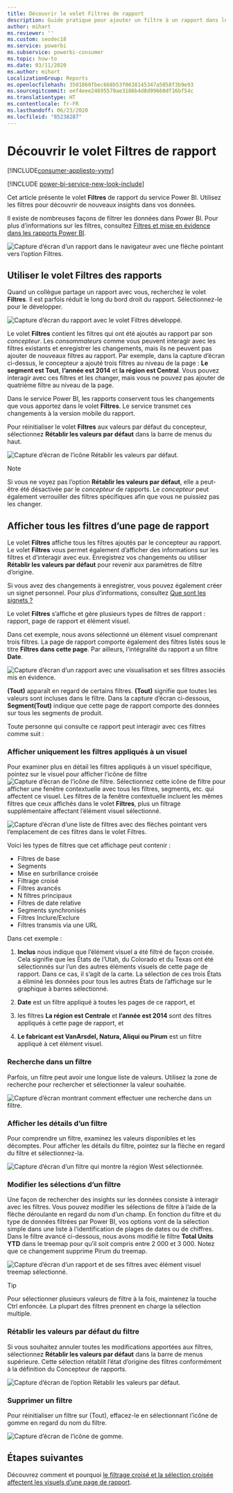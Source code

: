 ```yaml
---
title: Découvrir le volet Filtres de rapport
description: Guide pratique pour ajouter un filtre à un rapport dans le service Power BI pour les consommateurs
author: mihart
ms.reviewer: ''
ms.custom: seodec18
ms.service: powerbi
ms.subservice: powerbi-consumer
ms.topic: how-to
ms.date: 03/11/2020
ms.author: mihart
LocalizationGroup: Reports
ms.openlocfilehash: 3501860fbec668b53f0638145347a5058f3b9e93
ms.sourcegitcommit: eef4eee24695570ae3186b4d8d99660df16bf54c
ms.translationtype: HT
ms.contentlocale: fr-FR
ms.lasthandoff: 06/23/2020
ms.locfileid: "85238287"
---
```

# <a name="take-a-tour-of-the-report-filters-pane"></a>Découvrir le volet Filtres de rapport

[!INCLUDE[consumer-appliesto-yyny](../includes/consumer-appliesto-yyny.md)]

[!INCLUDE [power-bi-service-new-look-include](../includes/power-bi-service-new-look-include.md)]

Cet article présente le volet **Filtres** de rapport du service Power BI. Utilisez les filtres pour découvrir de nouveaux insights dans vos données.

Il existe de nombreuses façons de filtrer les données dans Power BI. Pour plus d’informations sur les filtres, consultez [Filtres et mise en évidence dans les rapports Power BI](../create-reports/power-bi-reports-filters-and-highlighting.md).

![Capture d’écran d’un rapport dans le navigateur avec une flèche pointant vers l’option Filtres.](media/end-user-report-filter/power-bi-report.png)

## <a name="working-with-the-report-filters-pane"></a>Utiliser le volet Filtres des rapports

Quand un collègue partage un rapport avec vous, recherchez le volet **Filtres**. Il est parfois réduit le long du bord droit du rapport. Sélectionnez-le pour le développer.

![Capture d’écran du rapport avec le volet Filtres développé.](media/end-user-report-filter/power-bi-expand-filter-pane.png)

Le volet **Filtres** contient les filtres qui ont été ajoutés au rapport par son *concepteur*. Les *consommateurs* comme vous peuvent interagir avec les filtres existants et enregistrer les changements, mais ils ne peuvent pas ajouter de nouveaux filtres au rapport. Par exemple, dans la capture d’écran ci-dessus, le concepteur a ajouté trois filtres au niveau de la page : **Le segment est Tout**, **l’année est 2014** et **la région est Central**. Vous pouvez interagir avec ces filtres et les changer, mais vous ne pouvez pas ajouter de quatrième filtre au niveau de la page.

Dans le service Power BI, les rapports conservent tous les changements que vous apportez dans le volet **Filtres**. Le service transmet ces changements à la version mobile du rapport. 

Pour réinitialiser le volet **Filtres** aux valeurs par défaut du concepteur, sélectionnez **Rétablir les valeurs par défaut** dans la barre de menus du haut.

![Capture d’écran de l’icône Rétablir les valeurs par défaut.](media/end-user-report-filter/power-bi-reset-icon.png) 

> [!NOTE]
> Si vous ne voyez pas l’option **Rétablir les valeurs par défaut**, elle a peut-être été désactivée par le *concepteur* de rapports. Le *concepteur* peut également verrouiller des filtres spécifiques afin que vous ne puissiez pas les changer.

## <a name="view-all-the-filters-for-a-report-page"></a>Afficher tous les filtres d’une page de rapport

Le volet **Filtres** affiche tous les filtres ajoutés par le concepteur au rapport. Le volet **Filtres** vous permet également d’afficher des informations sur les filtres et d’interagir avec eux. Enregistrez vos changements ou utiliser **Rétablir les valeurs par défaut** pour revenir aux paramètres de filtre d’origine.

Si vous avez des changements à enregistrer, vous pouvez également créer un signet personnel. Pour plus d’informations, consultez [Que sont les signets ?](end-user-bookmarks.md)

Le volet **Filtres** s’affiche et gère plusieurs types de filtres de rapport : rapport, page de rapport et élément visuel.

Dans cet exemple, nous avons sélectionné un élément visuel comprenant trois filtres. La page de rapport comporte également des filtres listés sous le titre **Filtres dans cette page**. Par ailleurs, l’intégralité du rapport a un filtre **Date**.

![Capture d’écran d’un rapport avec une visualisation et ses filtres associés mis en évidence.](media/end-user-report-filter/power-bi-filters-pane.png)

**(Tout)** apparaît en regard de certains filtres. **(Tout)** signifie que toutes les valeurs sont incluses dans le filtre. Dans la capture d’écran ci-dessous, **Segment(Tout)** indique que cette page de rapport comporte des données sur tous les segments de produit. 

Toute personne qui consulte ce rapport peut interagir avec ces filtres comme suit :

### <a name="view-only-those-filters-applied-to-a-visual"></a>Afficher uniquement les filtres appliqués à un visuel

Pour examiner plus en détail les filtres appliqués à un visuel spécifique, pointez sur le visuel pour afficher l’icône de filtre ![Capture d’écran de l’icône de filtre](media/end-user-report-filter/power-bi-filter-icon.png). Sélectionnez cette icône de filtre pour afficher une fenêtre contextuelle avec tous les filtres, segments, etc. qui affectent ce visuel. Les filtres de la fenêtre contextuelle incluent les mêmes filtres que ceux affichés dans le volet **Filtres**, plus un filtrage supplémentaire affectant l’élément visuel sélectionné.

![Capture d’écran d’une liste de filtres avec des flèches pointant vers l’emplacement de ces filtres dans le volet Filtres.](media/end-user-report-filter/power-bi-hover-filters.png)

Voici les types de filtres que cet affichage peut contenir :

- Filtres de base
- Segments
- Mise en surbrillance croisée
- Filtrage croisé
- Filtres avancés
- N filtres principaux
- Filtres de date relative
- Segments synchronisés
- Filtres Inclure/Exclure
- Filtres transmis via une URL

Dans cet exemple :
1. **Inclus** nous indique que l’élément visuel a été filtré de façon croisée. Cela signifie que les États de l’Utah, du Colorado et du Texas ont été sélectionnés sur l’un des autres éléments visuels de cette page de rapport. Dans ce cas, il s’agit de la carte. La sélection de ces trois États a éliminé les données pour tous les autres États de l’affichage sur le graphique à barres sélectionné.  

1. **Date** est un filtre appliqué à toutes les pages de ce rapport, et

1. les filtres **La région est Centrale** et **l’année est 2014** sont des filtres appliqués à cette page de rapport, et

4. **Le fabricant est VanArsdel, Natura, Aliqui ou Pirum** est un filtre appliqué à cet élément visuel.


### <a name="search-in-a-filter"></a>Recherche dans un filtre

Parfois, un filtre peut avoir une longue liste de valeurs. Utilisez la zone de recherche pour rechercher et sélectionner la valeur souhaitée.

![Capture d’écran montrant comment effectuer une recherche dans un filtre.](media/end-user-report-filter/power-bi-search.png)

### <a name="display-filter-details"></a>Afficher les détails d’un filtre

Pour comprendre un filtre, examinez les valeurs disponibles et les décomptes.  Pour afficher les détails du filtre, pointez sur la flèche en regard du filtre et sélectionnez-la.
  
![Capture d’écran d’un filtre qui montre la région West sélectionnée.](media/end-user-report-filter/power-bi-filter-expand.png)

### <a name="change-filter-selections"></a>Modifier les sélections d’un filtre

Une façon de rechercher des insights sur les données consiste à interagir avec les filtres. Vous pouvez modifier les sélections de filtre à l’aide de la flèche déroulante en regard du nom d’un champ.  En fonction du filtre et du type de données filtrées par Power BI, vos options vont de la sélection simple dans une liste à l’identification de plages de dates ou de chiffres. Dans le filtre avancé ci-dessous, nous avons modifié le filtre **Total Units YTD** dans le treemap pour qu’il soit compris entre 2 000 et 3 000. Notez que ce changement supprime Pirum du treemap.
  
![Capture d’écran d’un rapport et de ses filtres avec élément visuel treemap sélectionné.](media/end-user-report-filter/power-bi-treemap-filters.png)

> [!TIP]
> Pour sélectionner plusieurs valeurs de filtre à la fois, maintenez la touche Ctrl enfoncée. La plupart des filtres prennent en charge la sélection multiple.

### <a name="reset-filter-to-default"></a>Rétablir les valeurs par défaut du filtre

Si vous souhaitez annuler toutes les modifications apportées aux filtres, sélectionnez **Rétablir les valeurs par défaut** dans la barre de menus supérieure.  Cette sélection rétablit l’état d’origine des filtres conformément à la définition du Concepteur de rapports.

![Capture d’écran de l’option Rétablir les valeurs par défaut.](media/end-user-report-filter/power-bi-reset-icon.png)

### <a name="clear-a-filter"></a>Supprimer un filtre

Pour réinitialiser un filtre sur (Tout), effacez-le en sélectionnant l’icône de gomme en regard du nom du filtre.

![Capture d’écran de l’icône de gomme.](media/end-user-report-filter/power-bi-eraser.png)
  
<!--  too much detail for consumers

## Types of filters: text field filters
### List mode
Ticking a checkbox either selects or deselects the value. The **All** checkbox can be used to toggle the state of all checkboxes on or off. The checkboxes represent all the available values for that field.  As you adjust the filter, the restatement updates to reflect your choices. 

![list mode filter](media/end-user-report-filter/power-bi-restatement-new.png)

Note how the restatement now says "is Mar, Apr or May".

### Advanced mode
Select **Advanced Filtering** to switch to advanced mode. Use the dropdown controls and text boxes to identify which fields to include. By choosing between **And** and **Or**, you can build complex filter expressions. Select the **Apply Filter** button when you've set the values you want.  

![advanced mode](media/end-user-report-filter/power-bi-advanced.png)

## Types of filters: numeric field filters
### List mode
If the values are finite, selecting the field name displays a list.  See **Text field filters** &gt; **List mode** above for help using checkboxes.   

### Advanced mode
If the values are infinite or represent a range, selecting the field name opens the advanced filter mode. Use the dropdown and text boxes to specify a range of values that you want to see. 

![advanced filter](media/end-user-report-filter/power-bi-dropdown-and-text.png)

By choosing between **And** and **Or**, you can build complex filter expressions. Select the **Apply Filter** button when you've set the values you want.

## Types of filters: date and time
### List mode
If the values are finite, selecting the field name displays a list.  See **Text field filters** &gt; **List mode** above for help using checkboxes.   

### Advanced mode
If the field values represent date or time, you can specify a start/end time when using Date/Time filters.  

![datetime filter](media/end-user-report-filter/pbi_date-time-filters.png)

-->

## <a name="next-steps"></a>Étapes suivantes

Découvrez comment et pourquoi [le filtrage croisé et la sélection croisée affectent les visuels d’une page de rapport](end-user-interactions.md).
